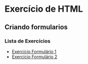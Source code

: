 # Exercício de HTML

## Criando formularios

### Lista de Exercícios

- [Exercício Formulário 1](exercicio1.html)
- [Exercício Formulário 2](exercicio2.html)